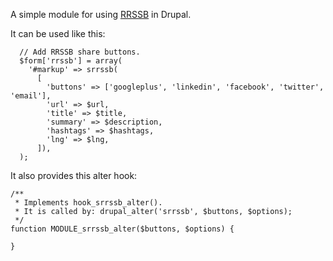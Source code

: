 A simple module for using [RRSSB](http://kurtnoble.com/labs/rrssb/) in Drupal.

It can be used like this:
```
  // Add RRSSB share buttons.
  $form['rrssb'] = array(
    '#markup' => srrssb(
      [
        'buttons' => ['googleplus', 'linkedin', 'facebook', 'twitter', 'email'],
        'url' => $url,
        'title' => $title,
        'summary' => $description,
        'hashtags' => $hashtags,
        'lng' => $lng,
      ]),
  );
```

It also provides this alter hook:
```
/**
 * Implements hook_srrssb_alter().
 * It is called by: drupal_alter('srrssb', $buttons, $options);
 */
function MODULE_srrssb_alter($buttons, $options) {

}
```
